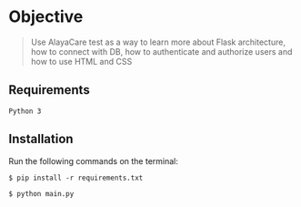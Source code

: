 # Objective

> Use AlayaCare test as a way to learn more about Flask architecture, 
>how to connect with DB, how to authenticate and authorize users and how to use HTML and CSS

## Requirements

```Python 3```

## Installation

Run the following commands on the terminal:

```
$ pip install -r requirements.txt
```
```
$ python main.py
```
